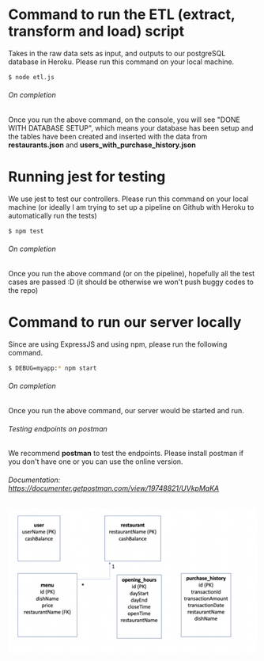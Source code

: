 # Command to run the ETL (extract, transform and load) script 
Takes in the raw data sets as input, and outputs to our postgreSQL database in Heroku.
Please run this command on your local machine.

```sh
$ node etl.js
```

###### On completion
Once you run the above command, on the console, you will see "DONE WITH DATABASE SETUP", which means your database has been setup and the tables have been created and inserted with the data from **restaurants.json** and **users_with_purchase_history.json**

# Running jest for testing
We use jest to test our controllers. Please run this command on your local machine (or ideally I am trying to set up a pipeline on Github with Heroku to automatically run the tests)

```sh
$ npm test
```

###### On completion
Once you run the above command (or on the pipeline), hopefully all the test cases are passed :D (it should be otherwise we won't push buggy codes to the repo)

# Command to run our server locally
Since are using ExpressJS and using npm, please run the following command.

```sh
$ DEBUG=myapp:* npm start  
```

###### On completion
Once you run the above command, our server would be started and run.

###### Testing endpoints on postman
We recommend **postman** to test the endpoints. Please install postman if you don't have one or you can use the online version.

###### Documentation: https://documenter.getpostman.com/view/19748821/UVkpMaKA 

![Alt text](public/images/restaurantSuperApp-database-design.png "DB Design")

